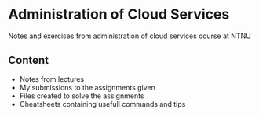# Administration of Cloud Services

Notes and exercises from administration of cloud services course at NTNU

## Content

- Notes from lectures
- My submissions to the assignments given
- Files created to solve the assignments
- Cheatsheets containing usefull commands and tips
